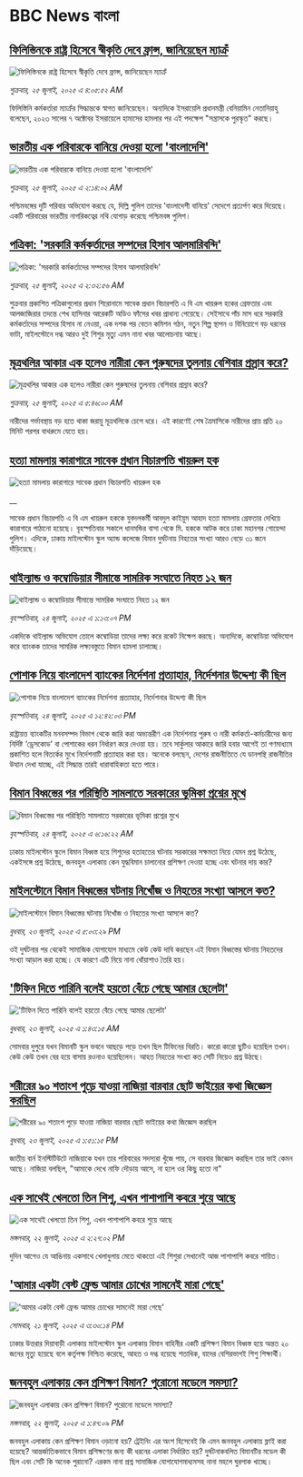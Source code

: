 # BBC News বাংলা## [ফিলিস্তিনকে রাষ্ট্র হিসেবে স্বীকৃতি দেবে ফ্রান্স, জানিয়েছেন ম্যাক্রঁ](https://www.bbc.com/bengali/articles/c3enepx3pj3o?at_campaign=githubrss)![ফিলিস্তিনকে রাষ্ট্র হিসেবে স্বীকৃতি দেবে ফ্রান্স, জানিয়েছেন ম্যাক্রঁ](https://ichef.bbci.co.uk/ace/ws/240/cpsprodpb/0980/live/97084130-690c-11f0-8dbd-f3d32ebd3327.jpg)_শুক্রবার, ২৫ জুলাই, ২০২৫ এ ৪:০৫:৫২ AM_ফিলিস্তিনি কর্মকর্তারা ম্যাক্রঁর সিদ্ধান্তকে স্বাগত জানিয়েছেন। অন্যদিকে ইসরায়েলি প্রধানমন্ত্রী বেনিয়ামিন নেতানিয়াহু বলেছেন, ২০২৩ সালের ৭ অক্টোবর ইসরায়েলে হামাসের হামলার পর এই পদক্ষেপ "সন্ত্রাসকে পুরস্কৃত" করছে।## [ভারতীয় এক পরিবারকে বানিয়ে দেওয়া হলো 'বাংলাদেশি'](https://www.bbc.com/bengali/articles/cq6m62gd633o?at_campaign=githubrss)![ভারতীয় এক পরিবারকে বানিয়ে দেওয়া হলো 'বাংলাদেশি'](https://ichef.bbci.co.uk/ace/ws/240/cpsprodpb/7213/live/fd7cf3a0-688c-11f0-89ea-4d6f9851f623.jpg)_শুক্রবার, ২৫ জুলাই, ২০২৫ এ ২:১৪:০২ AM_পশ্চিমবঙ্গের দুটি পরিবার অভিযোগ করছে যে, দিল্লি পুলিশ তাদের 'বাংলাদেশী বানিয়ে' সেদেশে প্রত্যর্পণ করে দিয়েছে। একটি পরিবারের ভারতীয় নাগরিকত্বের নথি যোগাড় করেছে পশ্চিমবঙ্গ পুলিশ।## [পত্রিকা: 'সরকারি কর্মকর্তাদের সম্পদের হিসাব আলমারিবন্দি'](https://www.bbc.com/bengali/articles/c62g2lv988yo?at_campaign=githubrss)![পত্রিকা: 'সরকারি কর্মকর্তাদের সম্পদের হিসাব আলমারিবন্দি'](https://ichef.bbci.co.uk/ace/ws/240/cpsprodpb/b7d2/live/eb879ac0-68fe-11f0-a4ab-9fcadf54eb23.jpg)_শুক্রবার, ২৫ জুলাই, ২০২৫ এ ২:৩২:৫৬ AM_শুক্রবার প্রকাশিত পত্রিকাগুলোর প্রধান শিরোনামে সাবেক প্রধান বিচারপতি এ বি এম খায়রুল হকের গ্রেফতার এবং আলজাজিরার তদন্তে শেখ হাসিনার আরেকটি অডিও ফাঁসের  খবর প্রাধান্য পেয়েছে। সেইসাথে পাঁচ মাস ধরে সরকারি কর্মকর্তাদের সম্পদের হিসাব না নেওয়া, এক দশক পর বেতন কমিশন গঠন, নতুন শিল্প স্থাপন ও বিনিয়োগে বড় ধরনের ভাটা, মাইলস্টোনে দগ্ধ আরও দুই শিশুর মৃত্যু এমন নানা খবর আলোচনায় আছে।## [মূত্রথলির আকার এক হলেও নারীরা কেন পুরুষদের তুলনায় বেশিবার প্রস্রাব করে? ](https://www.bbc.com/bengali/articles/c20r4k06x5eo?at_campaign=githubrss)![মূত্রথলির আকার এক হলেও নারীরা কেন পুরুষদের তুলনায় বেশিবার প্রস্রাব করে? ](https://ichef.bbci.co.uk/ace/ws/240/cpsprodpb/0270/live/91d1b640-5e50-11f0-a40e-a1af2950b220.png)_শুক্রবার, ২৫ জুলাই, ২০২৫ এ ৫:৪৬:০০ AM_নারীদের গর্ভাবস্থায় বড় হতে থাকা জরায়ু মূত্রথলিকে চেপে ধরে। এই কারণেই শেষ ত্রৈমাসিকে নারীদের প্রায় প্রতি ২০ মিনিট পরপর বাথরুমে যেতে হয়।## [হত্যা মামলায় কারাগারে সাবেক প্রধান বিচারপতি খায়রুল হক](https://www.bbc.co.uk/bengali/live/c628p255py6t?at_campaign=githubrss)![হত্যা মামলায় কারাগারে সাবেক প্রধান বিচারপতি খায়রুল হক](https://ichef.bbci.co.uk/ace/standard/240/cpsprodpb/1f7e/live/25923070-6852-11f0-af20-030418be2ca5.jpg)__সাবেক প্রধান বিচারপতি এ বি এম খায়রুল হককে যুবদলকর্মী আবদুল কাইয়ুম আহাদ হত্যা মামলায় গ্রেফতার দেখিয়ে কারাগারে পাঠানো হয়েছে। বৃহস্পতিবার সকালে ধানমন্ডির বাসা থেকে মি. হককে আটক করে ঢাকা মহানগর গোয়েন্দা পুলিশ।  এদিকে, ঢাকায় মাইলস্টোন স্কুল অ্যান্ড কলেজে বিমান দুর্ঘটনায় নিহতের সংখ্যা আরও বেড়ে ৩১ জনে দাঁড়িয়েছে।## [থাইল্যান্ড ও কম্বোডিয়ার সীমান্তে সামরিক সংঘাতে নিহত ১২ জন](https://www.bbc.com/bengali/articles/c1e0ellq0lyo?at_campaign=githubrss)![থাইল্যান্ড ও কম্বোডিয়ার সীমান্তে সামরিক সংঘাতে নিহত ১২ জন](https://ichef.bbci.co.uk/ace/ws/240/cpsprodpb/0fe9/live/ed6d4090-6883-11f0-af20-030418be2ca5.jpg)_বৃহস্পতিবার, ২৪ জুলাই, ২০২৫ এ ১:১৩:০৭ PM_একদিকে থাইল্যান্ড অভিযোগ তোলে কম্বোডিয়া তাদের লক্ষ্য করে রকেট নিক্ষেপ করছে। অন্যদিকে, কম্বোডিয়া অভিযোগ করে ব্যাংকক তাদের সামরিক লক্ষ্যবস্তুতে বিমান হামলা চালাচ্ছে।## [পোশাক নিয়ে বাংলাদেশ ব্যাংকের নির্দেশনা প্রত্যাহার, নির্দেশনার  উদ্দেশ্য কী ছিল ](https://www.bbc.com/bengali/articles/cgjgj7yqye9o?at_campaign=githubrss)![পোশাক নিয়ে বাংলাদেশ ব্যাংকের নির্দেশনা প্রত্যাহার, নির্দেশনার  উদ্দেশ্য কী ছিল ](https://ichef.bbci.co.uk/ace/ws/240/cpsprodpb/12df/live/8602c870-687f-11f0-af20-030418be2ca5.jpg)_বৃহস্পতিবার, ২৪ জুলাই, ২০২৫ এ ১২:৪২:০৩ PM_রাষ্ট্রায়ত্ত ব্যাংকটির মনবসম্পদ বিভাগ থেকে জারি করা অভ্যন্তরীণ এক নির্দেশনায় পুরুষ ও নারী কর্মকর্তা-কর্মচারীদের জন্য নির্দিষ্ট ‘ড্রেসকোড’ বা পোশাকের ধরন নির্ধারণ করে দেওয়া হয়। তবে সার্কুলার আকারে জারি হবার আগেই তা গণমাধ্যমে প্রকাশিত হলে বিতর্কের মুখে নির্দেশনাটি প্রত্যাহার করা হয়। অনেকে বলছেন, দেশের রাজনীতিতে যে ডানপন্থি রাজনীতির উত্থান দেখা যাচ্ছে, এই সিদ্ধান্ত তারই ধারাবাহিকতা হতে পারে।## [বিমান বিধ্বস্তের পর পরিস্থিতি সামলাতে সরকারের ভূমিকা প্রশ্নের মুখে](https://www.bbc.com/bengali/articles/cp3le0l82eko?at_campaign=githubrss)![বিমান বিধ্বস্তের পর পরিস্থিতি সামলাতে সরকারের ভূমিকা প্রশ্নের মুখে](https://ichef.bbci.co.uk/ace/ws/240/cpsprodpb/4b48/live/726de4b0-6812-11f0-89ea-4d6f9851f623.jpg)_বৃহস্পতিবার, ২৪ জুলাই, ২০২৫ এ ৬:১৬:২২ AM_ঢাকায় মাইলস্টোন স্কুলে বিমান বিধ্বস্ত হয়ে শিশুদের হতাহতের ঘটনায় সরকারের সক্ষমতা নিয়ে যেমন প্রশ্ন উঠেছে, একইসঙ্গে প্রশ্ন উঠেছে, জনবহুল এলাকায় কেন যুদ্ধবিমান চালানোর প্রশিক্ষণ দেওয়া হচ্ছে এবং ঘটনার দায় কার?## [মাইলস্টোনে বিমান বিধ্বস্তের ঘটনায় নিখোঁজ ও নিহতের সংখ্যা আসলে কত?](https://www.bbc.com/bengali/articles/crl0g1knkpyo?at_campaign=githubrss)![মাইলস্টোনে বিমান বিধ্বস্তের ঘটনায় নিখোঁজ ও নিহতের সংখ্যা আসলে কত?](https://ichef.bbci.co.uk/ace/ws/240/cpsprodpb/b758/live/5f279bb0-67dd-11f0-af20-030418be2ca5.jpg)_বুধবার, ২৩ জুলাই, ২০২৫ এ ৫:০৩:২৯ PM_ওই দুর্ঘটনার পর থেকেই সামাজিক যোগাযোগ মাধ্যমে কেউ কেউ দাবি করছেন এই বিমান বিধ্বস্তের ঘটনায় নিহতদের সংখ্যা আড়াল করা হচ্ছে। যে কারণে এটি নিয়ে নানা ধোঁয়াশাও তৈরি হয়।## ['টিফিন দিতে পারিনি বলেই হয়তো বেঁচে গেছে আমার ছেলেটা'](https://www.bbc.com/bengali/articles/c07d4n1vxl1o?at_campaign=githubrss)!['টিফিন দিতে পারিনি বলেই হয়তো বেঁচে গেছে আমার ছেলেটা'](https://ichef.bbci.co.uk/ace/ws/240/cpsprodpb/34db/live/480665e0-670d-11f0-97e0-491eb8268629.jpg)_বুধবার, ২৩ জুলাই, ২০২৫ এ ১:৪৩:১৫ AM_সোমবার দুপুরে যখন বিমানটি স্কুল ভবনে আছড়ে পড়ে তখন ছিল টিফিনের বিরতি। কারো কারো ছুটিও হয়েছিল তখন। কেউ কেউ তখন বের হয়ে বাসায় রওনাও হয়েছিলেন। আহত নিহতের সংখ্যা কত সেটি নিয়েও প্রশ্ন উঠছে।## [শরীরের ৯০ শতাংশ পুড়ে যাওয়া নাজিয়া বারবার ছোট ভাইয়ের কথা জিজ্ঞেস করছিল](https://www.bbc.com/bengali/articles/cg75lydvjj4o?at_campaign=githubrss)![শরীরের ৯০ শতাংশ পুড়ে যাওয়া নাজিয়া বারবার ছোট ভাইয়ের কথা জিজ্ঞেস করছিল](https://ichef.bbci.co.uk/ace/ws/240/cpsprodpb/de08/live/5b08d890-67c5-11f0-bdb3-2fec70b719ae.jpg)_বুধবার, ২৩ জুলাই, ২০২৫ এ ১:৫১:১৫ PM_জাতীয় বার্ন ইনস্টিটিউটে নাজিয়াকে যখন তার পরিবারের সদস্যরা খুঁজে পায়, সে বারবার জিজ্ঞেস করছিল তার ভাই কেমন আছে। নাজিয়া বলছিল, "আমাকে দেখে নাফি দৌড়ায় আসে, না হলে ওর কিছু হতো না"## [এক সাথেই খেলতো তিন শিশু, এখন পাশাপাশি কবরে শুয়ে আছে](https://www.bbc.com/bengali/articles/c75r2n3gwr9o?at_campaign=githubrss)![এক সাথেই খেলতো তিন শিশু, এখন পাশাপাশি কবরে শুয়ে আছে](https://ichef.bbci.co.uk/ace/ws/240/cpsprodpb/fb31/live/e29d7c60-6703-11f0-8dbd-f3d32ebd3327.jpg)_মঙ্গলবার, ২২ জুলাই, ২০২৫ এ ২:২৭:০২ PM_দুদিন আগেও যে আঙিনায় একসাথে খেলাধুলায় মেতে থাকতো এই শিশুরা সেখানেই আজ পাশাপাশি কবরে শায়িত।## ['আমার একটা বেস্ট ফ্রেন্ড আমার চোখের সামনেই মারা গেছে'](https://www.bbc.com/bengali/articles/cdjxv2me41no?at_campaign=githubrss)!['আমার একটা বেস্ট ফ্রেন্ড আমার চোখের সামনেই মারা গেছে'](https://ichef.bbci.co.uk/ace/ws/240/cpsprodpb/da06/live/5342e3e0-6643-11f0-af20-030418be2ca5.jpg)_সোমবার, ২১ জুলাই, ২০২৫ এ ৩:৩০:১৪ PM_ঢাকার উত্তরার দিয়াবাড়ী এলাকায় মাইলস্টোন স্কুল এলাকায় বিমান বাহিনীর একটি প্রশিক্ষণ বিমান বিধ্বস্ত হয়ে অন্তত ২০ জনের মৃত্যু হয়েছে বলে কর্তৃপক্ষ নিশ্চিত করেছে, আহত ও দগ্ধ হয়েছে শতাধিক, যাদের বেশিরভাগই শিশু শিক্ষার্থী।## [জনবহুল এলাকায় কেন প্রশিক্ষণ বিমান? পুরোনো মডেলে সমস্যা?](https://www.bbc.com/bengali/articles/c39z889pr41o?at_campaign=githubrss)![জনবহুল এলাকায় কেন প্রশিক্ষণ বিমান? পুরোনো মডেলে সমস্যা?](https://ichef.bbci.co.uk/ace/ws/240/cpsprodpb/8200/live/c0dee730-66db-11f0-89ea-4d6f9851f623.jpg)_মঙ্গলবার, ২২ জুলাই, ২০২৫ এ ১:৪৭:০৯ PM_জনবহুল এলাকায় কেন প্রশিক্ষণ বিমান ওড়ানো হয়? ট্রেইনিং এর অংশ হিসেবেই কি এমন জনবহুল এলাকায় ফ্লাই করা হয়েছে? আন্তর্জাতিকভাবে বিমান প্রশিক্ষণের জন্য কী ধরনের এলাকা নির্ধারিত হয়? দুর্ঘটনাকবলিত বিমানটির মডেল কী ছিল এবং সেটি কি অনেক পুরানো? এরকম নানা প্রশ্ন সামাজিক যোগাযোগমাধ্যমসহ নানা মহলে ঘুরপাক খাচ্ছে।